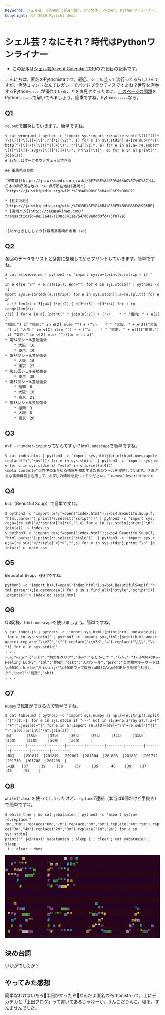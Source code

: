 ```yaml
---
Keywords: シェル芸, advent calendar, クソ文体, Python, Pythonワンライナー, ベストプラクティスとかバッドプラクティスとかうるせーんだよ, やさぐれ
Copyright: (C) 2019 Ryuichi Ueda
---
```


# シェル芸？なにそれ？時代はPythonワンライナー

* この記事は[シェル芸Advent Calendar 2019](https://qiita.com/advent-calendar/2019/shellgei)の22日目の記事です。

こんにちは。匿名のPythonistaです。最近、シェル芸って流行ってるらしいんですが、今時コマンドなんてレガシーでバッドプラクティスですよね？世界を席巻するPython<span style="font-size:50%">ワンライナー</span>が優れていることをお見せするために、[このページの問題](https://b.ueda.tech/?post=20181222_shellgei_39)をPython<span style="font-size:50%">ワンライナー</span>で解いてみましょう。簡単ですね。Python<span style="font-size:50%">ワンライナー</span>なら。


## Q1

`re.sub`で置換していきます。簡単ですね。

```
$ cat wrong.md | python -c 'import sys;import re;a=[re.sub(r"\(([^()]+
)\)\[([^\[\]]+)\]",r"[\1](\2)", s) for s in sys.stdin];a=[re.sub(r"\[(
http[^\[\]]+)\]\(([^()]+)\)", r"[\2](\1)", e) for e in a];a=[re.sub(r"
\[([^\[\]]+.svg)\]\(([^()]+)\)", r"[\2](\1)", e) for e in a];print("".
join(a))'
# わたしはマークダウソちょっとできる

## 軍馬県高崎市

[軍魔県](https://ja.wikipedia.org/wiki/%E7%BE%A4%E9%A6%AC%E7%9C%8C)は、日本の県庁所在地の一つ。県庁所在地は[高崎市](https://ja.wikipedia.org/wiki/%E9%AB%98%E5%B4%8E%E5%B8%82)

* [松井常松](https://ja.wikipedia.org/wiki/%E6%9D%BE%E4%BA%95%E5%B8%B8%E6%9D%BE)
* [高崎ハム](http://takasakiham.com/?transactionid=8e5164a76108c8411e7547d69e0dd0fd443f072a)


![たかさきしししょう](群馬県高崎市市章.svg)
```

## Q2

各回のデータをリストと辞書に整理してからプリントしていきます。簡単ですね。

```
$ cat attendee.md | python3 -c 'import sys;a=[print(e.rstrip() if "    " 
in e else "\n" + e.rstrip(), end="") for e in sys.stdin]' | python3 -c 'i
mport sys;a=sorted([e.rstrip() for e in sys.stdin]);a=[e.split() for e in
 a if len(e) > 3];a=[ [*e[:2],{ e[3*i+3]: e[3*i+4] for i in range(len(e)/
/3)} ] for e in a];[print(" ".join(e[:2]) + ("\n    * " "福岡: " + e[2][
"福岡:"] if "福岡:" in e[2] else "") + ("\n    * " "大阪: " + e[2]["大阪
:"] if "大阪:" in e[2] else "") + + ("\n    * " "東京: " + e[2]["東京:"]
 if "東京:" in e[2] else ""))for e in a]'
* 第34回シェル芸勉強会
    * 大阪: 16
    * 東京: 19
* 第35回シェル芸勉強会
    * 大阪: 10
    * 東京: 27
* 第36回シェル芸勉強会
    * 東京: 38
* 第37回シェル芸勉強会
    * 福岡: 8
    * 大阪: 10
    * 東京: 21
* 第38回シェル芸勉強会
    * 福岡: 3
    * 大阪: 8
    * 東京: 26
```

## Q3

`nkf --numchar-input`ってなんですか？`html.unescape`で簡単ですね。

```
$ cat index.html | python3 -c 'import sys,html;[print(html.unescape(e.
replace("<","\n<"))) for e in sys.stdin]' | python3 -c 'import sys;a=[
e for e in sys.stdin if "meta" in e];print(a[0])'
<meta content="世界中のあらゆる情報を検索するためのツールを提供しています。さまざまな検索機能を活用して、お探しの情報を見つけてください。" name="description">
```


## Q4

`bs4`（Beautiful Soup）で簡単ですね。

```
$ python3 -c 'import bs4;f=open("index.html");s=bs4.BeautifulSoup(f,
"html.parser");print(*s.select("script"))' | python3 -c 'import sys,
re;a=[re.sub("</*script[^<]*>","",e) for e in sys.stdin];print("\n".
join(a))' > index.js
$ python3 -c 'import bs4;f=open("index.html");s=bs4.BeautifulSoup(f,
"html.parser");print(*s.select("style"))' | python3 -c 'import sys,r
e;a=[re.sub("</*style[^<]*>","",e) for e in sys.stdin];print("\n".jo
in(a))' > index.css
```


## Q5

Beautiful Soup、便利ですね。

```
python3 -c 'import bs4;f=open("index.html");s=bs4.BeautifulSoup(f,"h
tml.parser");[e.decompose() for e in s.find_all(["style","script"])]
;print(s)' > index.no_cssjs.html
```


## Q6

Q3同様、`html.unescape`を使いましょう。簡単ですね。

```
$ cat index.js | python3 -c 'import sys,html;[print(html.unescape(e))
 for e in sys.stdin]' | python3 -c 'import sys,html;[print(html.unesc
ape(e).replace("\\x22","\"").replace("\\x3d","=").replace("\\\\","\\
")) for e in sys.stdin]'
・・・
rue,"msgs":{"cibl":"検索をクリア","dym":"もしかして:","lcky":"I\u0026#39;m Feeling Lucky","lml":"詳細","oskt":"入力ツール","psrc":"この検索キーワードは\u003Ca href=\"/history\"\u003Eウェブ履歴\u003C/a\u003Eから削除されました","psrl":"削除","sbit
・・・
```


## Q7

`numpy`で転置ができるので簡単ですね。

```
$ cat table.md | python3 -c 'import sys,numpy as np;a=[e.strip().split
("|")[1:-1] for e in sys.stdin if "---" not in e];a=np.array(a).T;a=["
|"+"|".join(e)+"|" for e in a];import re;a[0]=a[0]+"\n"+re.sub("[^|]",
"-",a[0]);print("\n".join(a))'
|回       |38回     |37回     |36回     |35回     |34回     |33回     |32回     |31回     |30回     |29回     |
|--------|--------|--------|--------|--------|--------|--------|--------|--------|--------|--------|
|年月    |201811  |201809  |201807  |201804  |201803  |201801  |201712  |201710  |201708  |201706  |
|人数   |37     |39     |38     |37     |35     |40    |39    |37     |46     |55    |
```

## Q8

`while`と`clear`を使ってしまったけど、`replace`7連結（本当は8個だけど手抜き）で簡単ですね。

```
$ while true ; do cat yabatanien | python3 -c 'import sys;a=[e.replace("
7m","0m").replace("6m","7m").replace("5m","6m").replace("4m","5m").repla
ce("3m","4m").replace("2m","3m").replace("1m","2m") for e in sys.stdin];
print("".join(a))' yabatanien ; sleep 1 ; clear ; cat yabatanien ; sleep
 1 ; clear ; done
```

![](/posts/20181222_shellgei_39/yabatanien.gif)

## 決め台詞

いかがでしたか？

## やってみた感想

簡単なわけないだろ💢半日かかったぞ💢なんだよ匿名のPythonistaって。上にデカデカと「上田ブログ」って書いてあるじゃねーか。うんこだうんこ。寝る。すんませんでした。
